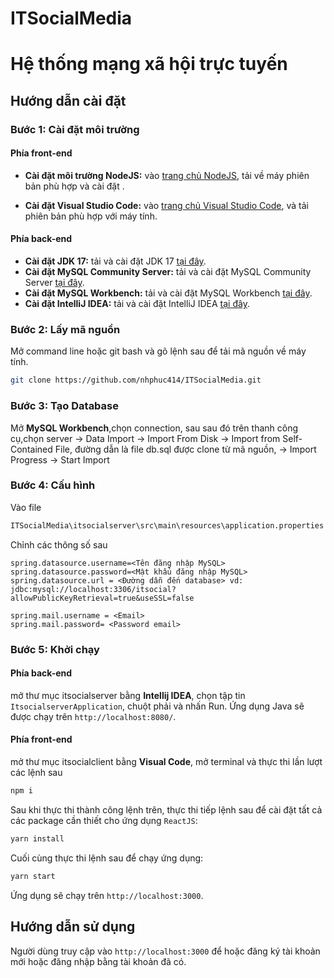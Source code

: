 # ITSocialMedia

# Hệ thống mạng xã hội trực tuyến
## Hướng dẫn cài đặt
### Bước 1: Cài đặt môi trường
 #### Phía front-end
  - **Cài đặt môi trường NodeJS:** vào [trang chủ NodeJS](https://nodejs.org), tải về máy phiên bản phù hợp và cài đặt .

- **Cài đặt Visual Studio Code:** vào [trang chủ Visual Studio Code](https://code.visualstudio.com/download), và tải phiên bản phù hợp với máy tính.
#### Phía back-end
- **Cài đặt JDK 17:** tải và cài đặt JDK 17 [tại đây](https://www.oracle.com/java/technologies/javase/jdk17-archive-downloads.html).
- **Cài đặt MySQL Community Server:** tải và cài đặt MySQL Community Server [tại đây](https://dev.mysql.com/downloads/mysql/).
- **Cài đặt MySQL Workbench:** tải và cài đặt MySQL Workbench [tại đây](https://dev.mysql.com/downloads/workbench/).
- **Cài đặt IntelliJ IDEA:** tải và cài đặt IntelliJ IDEA [tại đây](https://www.jetbrains.com/idea/download/).
### Bước 2: Lấy mã nguồn
 Mở command line hoặc git bash và gõ lệnh sau để tải mã nguồn về máy tính.
 ```bash
git clone https://github.com/nhphuc414/ITSocialMedia.git
```
### Bước 3: Tạo Database
Mở **MySQL Workbench**,chọn connection, sau sau đó trên thanh công cụ,chọn server &#8594; Data Import &#8594; Import From Disk &#8594; Import from Self-Contained File, đường dẫn là file db.sql được clone từ mã nguồn, &#8594; Import Progress &#8594; Start Import

### Bước 4: Cấu hình 
 Vào file 
 ```bash
 ITSocialMedia\itsocialserver\src\main\resources\application.properties
 ```
 Chỉnh các thông số sau
 ```properties
spring.datasource.username=<Tên đăng nhập MySQL>
spring.datasource.password=<Mật khẩu đăng nhập MySQL>
spring.datasource.url = <Đường dẫn đến database> vd: jdbc:mysql://localhost:3306/itsocial?allowPublicKeyRetrieval=true&useSSL=false
```
```properties
spring.mail.username = <Email>
spring.mail.password= <Password email>
```
### Bước 5: Khởi chạy 
#### Phía back-end
mở thư mục itsocialserver bằng **Intellij IDEA**, chọn tập tin `ItsocialserverApplication`, chuột phải và nhấn Run. Ứng dụng Java sẽ được chạy trên `http://localhost:8080/`.
#### Phía front-end
mở thư mục itsocialclient bằng **Visual Code**,
mở terminal và thực thi lần lượt các lệnh sau

```bash
npm i
```

Sau khi thực thi thành công lệnh trên, thực thi tiếp lệnh sau để cài đặt tất cả các package cần thiết cho ứng dụng `ReactJS`:

```bash
yarn install
```

Cuối cùng thực thi lệnh sau để chạy ứng dụng:

```bash
yarn start
```

Ứng dụng sẽ chạy trên `http://localhost:3000`.

## Hướng dẫn sử dụng
Người dùng truy cập vào `http://localhost:3000` để hoặc đăng ký tài khoản mới hoặc đăng nhập bằng tài khoản đã có.
